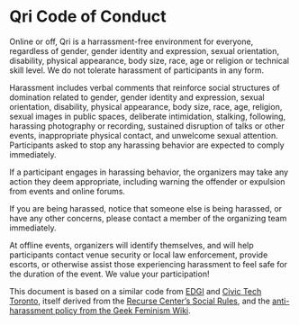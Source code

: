 # Qri Code of Conduct

Online or off, Qri is a harrassment-free environment for everyone, regardless of gender, gender identity and expression, sexual orientation, disability, physical appearance, body size, race, age or religion or technical skill level. We do not tolerate harassment of participants in any form.

Harassment includes verbal comments that reinforce social structures of domination related to gender, gender identity and expression, sexual orientation, disability, physical appearance, body size, race, age, religion, sexual images in public spaces, deliberate intimidation, stalking, following, harassing photography or recording, sustained disruption of talks or other events, inappropriate physical contact, and unwelcome sexual attention. Participants asked to stop any harassing behavior are expected to comply immediately.

If a participant engages in harassing behavior, the organizers may take any action they deem appropriate, including warning the offender or expulsion from events and online forums.

If you are being harassed, notice that someone else is being harassed, or have any other concerns, please contact a member of the organizing team immediately.

At offline events, organizers will identify themselves, and will help participants contact venue security or local law enforcement, provide escorts, or otherwise assist those experiencing harassment to feel safe for the duration of the event. We value your participation!

This document is based on a similar code from [EDGI](https://envirodatagov.org/) and [Civic Tech Toronto](http://civictech.ca/about-us/), itself derived from the [Recurse Center’s Social Rules](https://www.recurse.com/manual#sec-environment), and the [anti-harassment policy from the Geek Feminism Wiki](http://geekfeminism.wikia.com/wiki/Conference_anti-harassment/Policy).